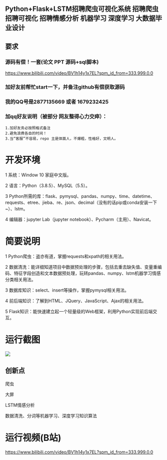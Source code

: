 ## Python+Flask+LSTM招聘爬虫可视化系统 招聘爬虫 招聘可视化 招聘情感分析 机器学习 深度学习 大数据毕业设计

## 要求
### 源码有偿！一套(论文 PPT 源码+sql脚本)

https://www.bilibili.com/video/BV1h14y1x7EL?spm_id_from=333.999.0.0

### 

### 加好友前帮忙start一下，并备注github有偿获取源码
### 我的QQ号是2877135669 或者 1679232425
### 加qq好友说明（被部分 网友整得心力交瘁）：
    1.加好友务必按照格式备注
    2.避免浪费各自的时间！
    3.当“客服”不容易，repo 主是体面人，不爆粗，性格好，文明人。





# 开发环境

1 系统：Window 10 家庭中文版。

2 语言：Python（3.8.5）、MySQL（5.5）。

3 Python所需的库：flask、pymysql、pandas、numpy、time、datetime、requests、etree、jieba、re、json、decimal（没有的话pip或conda安装一下~）、lstm。

4 编辑器：jupyter Lab（jupyter notebook）、Pycharm（主用）、Navicat。

# 简要说明

1 Python爬虫：盗亦有道，掌握requests和xpath的相关用法。

2 数据清洗：能详细知道项目中数据预处理的步骤，包括去重去缺失值、变量重编码、特征字段创造和文本数据预处理，玩转pandas、numpy、lstm机器学习情感分类相关用法。

3 数据库知识：select、insert等操作，掌握pymysql相关用法。

4 前后端知识：了解到HTML、JQuery、JavaScript、Ajax的相关用法。

5 Flask知识：能快速建立起一个轻量级的Web框架，利用Python实现前后端交互。

 



 

 





# 运行截图



![](111.png)











## 创新点

爬虫

大屏

LSTM情感分析

数据清洗、分词等机器学习、深度学习知识算法









# 运行视频(B站)

https://www.bilibili.com/video/BV1h14y1x7EL?spm_id_from=333.999.0.0





